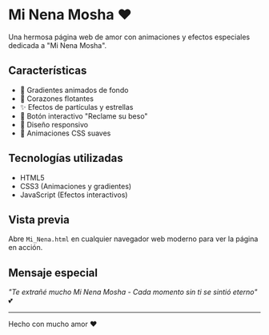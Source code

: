 # Mi Nena Mosha ❤️

Una hermosa página web de amor con animaciones y efectos especiales dedicada a "Mi Nena Mosha".

## Características

- 🌈 Gradientes animados de fondo
- 💖 Corazones flotantes
- ✨ Efectos de partículas y estrellas
- 💋 Botón interactivo "Reclame su beso"
- 📱 Diseño responsivo
- 🎨 Animaciones CSS suaves

## Tecnologías utilizadas

- HTML5
- CSS3 (Animaciones y gradientes)
- JavaScript (Efectos interactivos)

## Vista previa

Abre `Mi_Nena.html` en cualquier navegador web moderno para ver la página en acción.

## Mensaje especial

*"Te extrañé mucho Mi Nena Mosha - Cada momento sin ti se sintió eterno"* 💕

---

Hecho con mucho amor ❤️